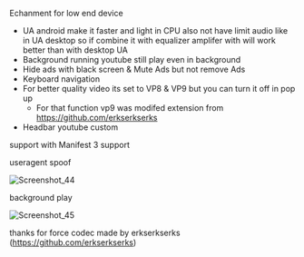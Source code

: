 Echanment for low end device
- UA android make it faster and light in CPU also not have limit audio like in UA desktop so if combine it with equalizer amplifer with will work better than with desktop UA
- Background running youtube still play even in background
- Hide ads with black screen & Mute Ads but not remove Ads
- Keyboard navigation
- For better quality video its set to VP8 & VP9 but you can turn it off in pop up
  * For that function vp9 was modifed extension from https://github.com/erkserkserks
- Headbar youtube custom

support with Manifest 3 support

useragent spoof

![Screenshot_44](https://github.com/user-attachments/assets/55ac4cf5-5389-4611-b9a6-32671aab2898)

background play

![Screenshot_45](https://github.com/user-attachments/assets/2056a401-19c9-4d06-a13d-32cb794ab146)

thanks for force codec made by erkserkserks (https://github.com/erkserkserks)
